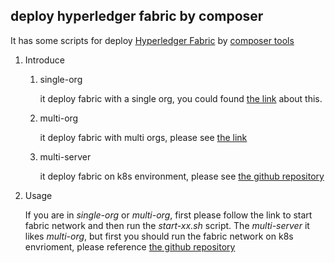 ## deploy hyperledger fabric by composer

It has some scripts for deploy [Hyperledger Fabric][Fabric] by [composer tools][Composer]

1. Introduce 
    1. single-org
    
        it deploy fabric with a single org, you could found [the link][Deploy_single_org] about this.     
        
    2. multi-org
    
        it deploy fabric with multi orgs, please see [the link][Deploy_multi_orgs]   
        
    3. multi-server
    
        it deploy fabric on k8s environment, please see [the github repository][Fabric_k8s]

2. Usage

    If you are in *single-org* or *multi-org*, first please follow the link to start fabric network and then run the *start-xx.sh* script. The *multi-server* it likes *multi-org*, but first you should run the fabric network on k8s envrioment, please reference  [the github repository][Fabric_k8s] 



[Fabric]:https://github.com/hyperledger/fabric
[Composer]:https://hyperledger.github.io/composer/latest/index.html
[Deploy_multi_orgs]:https://hyperledger.github.io/composer/latest/tutorials/deploy-to-fabric-multi-org
[Deploy_single_org]:https://hyperledger.github.io/composer/latest/tutorials/deploy-to-fabric-single-org
[Fabric_k8s]:https://github.com/marryton007/hyperledger-fabric-k8s


